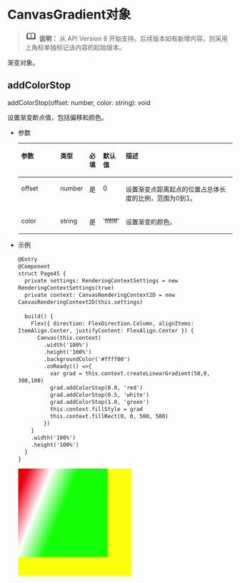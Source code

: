 # CanvasGradient对象<a name="ZH-CN_TOPIC_0000001193075102"></a>

>![](../../public_sys-resources/icon-note.gif) **说明：** 
>从 API Version 8 开始支持。后续版本如有新增内容，则采用上角标单独标记该内容的起始版本。

渐变对象。

## addColorStop<a name="section12691015917"></a>

addColorStop\(offset: number, color: string\): void

设置渐变断点值，包括偏移和颜色。

-   参数

    <table><thead align="left"><tr><th class="cellrowborder" valign="top" width="18.55185518551855%" id="mcps1.1.6.1.1"><p>参数</p>
    </th>
    <th class="cellrowborder" valign="top" width="11.48114811481148%" id="mcps1.1.6.1.2"><p>类型</p>
    </th>
    <th class="cellrowborder" valign="top" width="6.440644064406441%" id="mcps1.1.6.1.3"><p>必填</p>
    </th>
    <th class="cellrowborder" valign="top" width="10.35103510351035%" id="mcps1.1.6.1.4"><p>默认值</p>
    </th>
    <th class="cellrowborder" valign="top" width="53.17531753175317%" id="mcps1.1.6.1.5"><p>描述</p>
    </th>
    </tr>
    </thead>
    <tbody><tr><td class="cellrowborder" valign="top" width="18.55185518551855%" headers="mcps1.1.6.1.1 "><p>offset</p>
    </td>
    <td class="cellrowborder" valign="top" width="11.48114811481148%" headers="mcps1.1.6.1.2 "><p>number</p>
    </td>
    <td class="cellrowborder" valign="top" width="6.440644064406441%" headers="mcps1.1.6.1.3 "><p>是</p>
    </td>
    <td class="cellrowborder" valign="top" width="10.35103510351035%" headers="mcps1.1.6.1.4 "><p>0</p>
    </td>
    <td class="cellrowborder" valign="top" width="53.17531753175317%" headers="mcps1.1.6.1.5 "><p>设置渐变点距离起点的位置占总体长度的比例，范围为0到1。</p>
    </td>
    </tr>
    <tr><td class="cellrowborder" valign="top" width="18.55185518551855%" headers="mcps1.1.6.1.1 "><p>color</p>
    </td>
    <td class="cellrowborder" valign="top" width="11.48114811481148%" headers="mcps1.1.6.1.2 "><p>string</p>
    </td>
    <td class="cellrowborder" valign="top" width="6.440644064406441%" headers="mcps1.1.6.1.3 "><p>是</p>
    </td>
    <td class="cellrowborder" valign="top" width="10.35103510351035%" headers="mcps1.1.6.1.4 "><p>'ffffff'</p>
    </td>
    <td class="cellrowborder" valign="top" width="53.17531753175317%" headers="mcps1.1.6.1.5 "><p>设置渐变的颜色。</p>
    </td>
    </tr>
    </tbody>
    </table>

-   示例

    ```
    @Entry
    @Component
    struct Page45 {
      private settings: RenderingContextSettings = new RenderingContextSettings(true)
      private context: CanvasRenderingContext2D = new CanvasRenderingContext2D(this.settings)
    
      build() {
        Flex({ direction: FlexDirection.Column, alignItems: ItemAlign.Center, justifyContent: FlexAlign.Center }) {
          Canvas(this.context)
            .width('100%')
            .height('100%')
            .backgroundColor('#ffff00')
            .onReady(() =>{
              var grad = this.context.createLinearGradient(50,0, 300,100)
              grad.addColorStop(0.0, 'red')
              grad.addColorStop(0.5, 'white')
              grad.addColorStop(1.0, 'green')
              this.context.fillStyle = grad
              this.context.fillRect(0, 0, 500, 500)
            })
        }
        .width('100%')
        .height('100%')
      }
    }
    ```

    ![](figures/zh-cn_image_0000001192915130.png)


